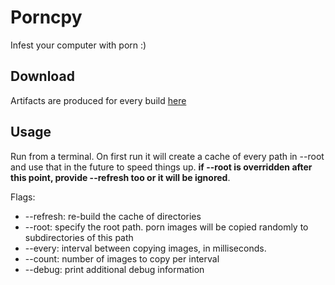 # Porncpy

Infest your computer with porn :)

## Download

Artifacts are produced for every build [here](https://github.com/zoomasochist/porncpy/releases)

## Usage

Run from a terminal. On first run it will create a cache
of every path in --root and use that in the future to
speed things up. **if --root is overridden after this point,
provide --refresh too or it will be ignored**.

Flags:
- --refresh: re-build the cache of directories
- --root: specify the root path. porn images will be copied randomly to
subdirectories of this path
- --every: interval between copying images, in milliseconds.
- --count: number of images to copy per interval
- --debug: print additional debug information